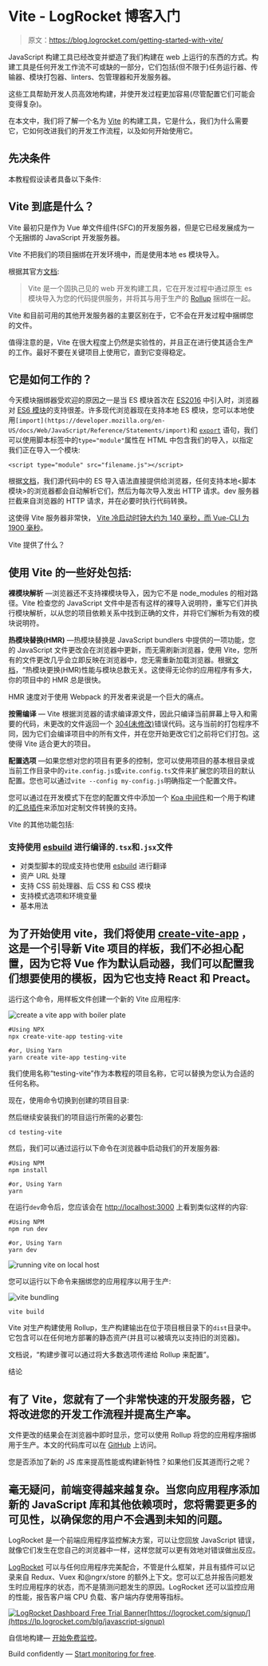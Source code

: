 # Vite - LogRocket 博客入门

> 原文：<https://blog.logrocket.com/getting-started-with-vite/>

JavaScript 构建工具已经改变并塑造了我们构建在 web 上运行的东西的方式。构建工具是任何开发工作流不可或缺的一部分，它们包括(但不限于)任务运行器、传输器、模块打包器、linters、包管理器和开发服务器。

这些工具帮助开发人员高效地构建，并使开发过程更加容易(尽管配置它们可能会变得复杂)。

在本文中，我们将了解一个名为 [Vite](https://github.com/vitejs/vite) 的构建工具，它是什么，我们为什么需要它，它如何改进我们的开发工作流程，以及如何开始使用它。

## 先决条件

本教程假设读者具备以下条件:

## Vite 到底是什么？

Vite 最初只是作为 Vue 单文件组件(SFC)的开发服务器，但是它已经发展成为一个无捆绑的 JavaScript 开发服务器。

Vite 不把我们的项目捆绑在开发环境中，而是使用本地 es 模块导入。

根据其官方[文档](https://github.com/vitejs/vite):

> Vite 是一个固执己见的 web 开发构建工具，它在开发过程中通过原生 es 模块导入为您的代码提供服务，并将其与用于生产的 [Rollup](https://rollupjs.org/) 捆绑在一起。

Vite 和目前可用的其他开发服务器的主要区别在于，它不会在开发过程中捆绑您的文件。

值得注意的是，Vite 在很大程度上仍然是实验性的，并且正在进行使其适合生产的工作。最好不要在关键项目上使用它，直到它变得稳定。

## 它是如何工作的？

今天模块捆绑器受欢迎的原因之一是当 ES 模块首次在 [ES2016](https://developers.google.com/web/shows/ttt/series-2/es2015) 中引入时，浏览器对 [ES6 模块](https://developer.mozilla.org/en-US/docs/Web/JavaScript/Guide/Modules)的支持很差。许多现代浏览器现在支持本地 ES 模块，您可以本地使用`[import](https://developer.mozilla.org/en-US/docs/Web/JavaScript/Reference/Statements/import)`和 [`export`](https://developer.mozilla.org/en-US/docs/Web/JavaScript/Reference/Statements/export) 语句，我们可以使用脚本标签中的`type="module"`属性在 HTML 中包含我们的导入，以指定我们正在导入一个模块:

```
<script type="module" src="filename.js"></script>
```

根据[文档](https://github.com/vitejs/vite)，我们源代码中的 ES 导入语法直接提供给浏览器，任何支持本地<脚本模块>的浏览器都会自动解析它们，然后为每次导入发出 HTTP 请求。dev 服务器拦截来自浏览器的 HTTP 请求，并在必要时执行代码转换。

这使得 Vite 服务器非常快， [Vite 冷启动时钟大约为 140 毫秒，而 Vue-CLI 为 1900 毫秒](https://www.getrevue.co/profile/vuenewsletter/issues/180-say-hi-to-vite-a-brand-new-extremely-fast-development-setup-for-vue-so-fast-it-feels-instant-242032)。

Vite 提供了什么？

## 使用 Vite 的一些好处包括:

**裸模块解析** —浏览器还不支持裸模块导入，因为它不是 node_modules 的相对路径。Vite 检查您的 JavaScript 文件中是否有这样的裸导入说明符，重写它们并执行模块解析，以从您的项目依赖关系中找到正确的文件，并将它们解析为有效的模块说明符。

**热模块替换(HMR)** —热模块替换是 JavaScript bundlers 中提供的一项功能，您的 JavaScript 文件更改会在浏览器中更新，而无需刷新浏览器，使用 Vite，您所有的文件更改几乎会立即反映在浏览器中，您无需重新加载浏览器。根据[文档](https://github.com/vitejs/vite)，“热模块更换(HMR)性能与模块总数无关。这使得无论你的应用程序有多大，你的项目中的 HMR 总是很快。

HMR 速度对于使用 Webpack 的开发者来说是一个巨大的痛点。

**按需编译** — Vite 根据浏览器的请求编译源文件，因此只编译当前屏幕上导入和需要的代码，未更改的文件返回一个 [304(未修改)](https://developer.mozilla.org/en-US/docs/Web/HTTP/Status/304#:~:text=The%20HTTP%20304%20Not%20Modified,redirection%20to%20a%20cached%20resource.&text=The%20equivalent%20200%20OK%20response,ETag%20%2C%20Expires%20%2C%20and%20Vary%20.)错误代码。这与当前的打包程序不同，因为它们会编译项目中的所有文件，并在您开始更改它们之前将它们打包。这使得 Vite 适合更大的项目。

**配置选项** —如果您想对您的项目有更多的控制，您可以使用项目的基本根目录或当前工作目录中的`vite.config.js`或`vite.config.ts`文件来扩展您的项目的默认配置。您也可以通过`vite --config my-config.js`明确指定一个配置文件。

您可以通过在开发模式下在您的配置文件中添加一个 [Koa 中间件](https://github.com/koajs/koa)和一个用于构建的[汇总插件](https://github.com/rollup/plugins)来添加对定制文件转换的支持。

Vite 的其他功能包括:

### 支持使用 [esbuild](https://github.com/evanw/esbuild) 进行编译的`.tsx`和`.jsx`文件

*   对类型脚本的现成支持也使用 [esbuild](https://github.com/evanw/esbuild) 进行翻译
*   资产 URL 处理
*   支持 CSS 前处理器、后 CSS 和 CSS 模块
*   支持模式选项和环境变量
*   基本用法

## 为了开始使用 vite，我们将使用 [create-vite-app](https://github.com/vitejs/create-vite-app) ，这是一个引导新 Vite 项目的样板，我们不必担心配置，因为它将 Vue 作为默认启动器，我们可以配置我们想要使用的模板，因为它也支持 React 和 Preact。

运行这个命令，用样板文件创建一个新的 Vite 应用程序:

![create a vite app with boiler plate](img/fb0eee09b6780faa5ffbccebef43ba9b.png)

```
#Using NPX
npx create-vite-app testing-vite

#or, Using Yarn
yarn create vite-app testing-vite
```

我们使用名称“testing-vite”作为本教程的项目名称，它可以替换为您认为合适的任何名称。

现在，使用命令切换到创建的项目目录:

然后继续安装我们的项目运行所需的必要包:

```
cd testing-vite
```

然后，我们可以通过运行以下命令在浏览器中启动我们的开发服务器:

```
#Using NPM
npm install

#or, Using Yarn
yarn
```

在运行`dev`命令后，您应该会在 [http://localhost:3000](http://localhost:8080/) 上看到类似这样的内容:

```
#Using NPM
npm run dev

#or, Using Yarn
yarn dev
```

![running vite on local host](img/262ddd65e3200d26aa9fa88262234ba2.png)

您可以运行以下命令来捆绑您的应用程序以用于生产:

![vite bundling](img/b3218a3f1420d7e4b8af4ca9f050c0d7.png)

```
vite build
```

Vite 对生产构建使用 Rollup，生产构建输出在位于项目根目录下的`dist`目录中。它包含可以在任何地方部署的静态资产(并且可以被填充以支持旧的浏览器)。

文档说，“构建步骤可以通过将大多数选项传递给 Rollup 来配置”。

结论

## 有了 Vite，您就有了一个非常快速的开发服务器，它将改进您的开发工作流程并提高生产率。

文件更改的结果会在浏览器中即时显示，您可以使用 Rollup 将您的应用程序捆绑用于生产。本文的代码库可以在 [GitHub](https://github.com/Jolaolu/vite-demo) 上访问。

您是否添加了新的 JS 库来提高性能或构建新特性？如果他们反其道而行之呢？

## 毫无疑问，前端变得越来越复杂。当您向应用程序添加新的 JavaScript 库和其他依赖项时，您将需要更多的可见性，以确保您的用户不会遇到未知的问题。

LogRocket 是一个前端应用程序监控解决方案，可以让您回放 JavaScript 错误，就像它们发生在您自己的浏览器中一样，这样您就可以更有效地对错误做出反应。

[LogRocket](https://lp.logrocket.com/blg/javascript-signup) 可以与任何应用程序完美配合，不管是什么框架，并且有插件可以记录来自 Redux、Vuex 和@ngrx/store 的额外上下文。您可以汇总并报告问题发生时应用程序的状态，而不是猜测问题发生的原因。LogRocket 还可以监控应用的性能，报告客户端 CPU 负载、客户端内存使用等指标。

[![LogRocket Dashboard Free Trial Banner](img/e8a0ab42befa3b3b1ae08c1439527dc6.png)](https://lp.logrocket.com/blg/javascript-signup)[https://logrocket.com/signup/](https://lp.logrocket.com/blg/javascript-signup)

自信地构建— [开始免费监控](https://lp.logrocket.com/blg/javascript-signup)。

Build confidently — [Start monitoring for free](https://lp.logrocket.com/blg/javascript-signup).